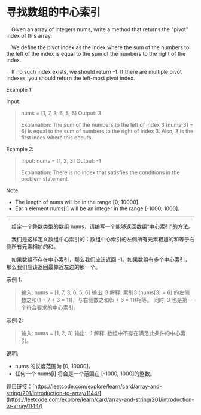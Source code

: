 # 寻找数组的中心索引

&emsp;Given an array of integers nums, write a method that returns the "pivot" index of this array.

&emsp;We define the pivot index as the index where the sum of the numbers to the left of the index is equal to the sum of the numbers to the right of the index.

&emsp;If no such index exists, we should return -1. If there are multiple pivot indexes, you should return the left-most pivot index.

Example 1:

Input: 
>nums = [1, 7, 3, 6, 5, 6]
>Output: 3
>
>Explanation: 
>The sum of the numbers to the left of index 3 (nums[3] = 6) is equal to the sum of numbers to the right of index 3.
>Also, 3 is the first index where this occurs.

Example 2:

>Input: 
>nums = [1, 2, 3]
>Output: -1
>
>Explanation: 
>There is no index that satisfies the conditions in the problem statement.

Note:

- The length of nums will be in the range [0, 10000].
- Each element nums[i] will be an integer in the range [-1000, 1000].

----------------------------------

&emsp;给定一个整数类型的数组 nums，请编写一个能够返回数组“中心索引”的方法。

&emsp;我们是这样定义数组中心索引的：数组中心索引的左侧所有元素相加的和等于右侧所有元素相加的和。

&emsp;如果数组不存在中心索引，那么我们应该返回 -1。如果数组有多个中心索引，那么我们应该返回最靠近左边的那一个。

示例 1:

>输入: 
>nums = [1, 7, 3, 6, 5, 6]
>输出: 3
>解释: 
>索引3 (nums[3] = 6) 的左侧数之和(1 + 7 + 3 = 11)，与右侧数之和(5 + 6 = 11)相等。
>同时, 3 也是第一个符合要求的中心索引。

示例 2:

>输入: 
>nums = [1, 2, 3]
>输出: -1
>解释: 
>数组中不存在满足此条件的中心索引。

说明:

- nums 的长度范围为 [0, 10000]。
- 任何一个 nums[i] 将会是一个范围在 [-1000, 1000]的整数。




题目链接：[https://leetcode.com/explore/learn/card/array-and-string/201/introduction-to-array/1144/](https://leetcode.com/explore/learn/card/array-and-string/201/introduction-to-array/1144/)
